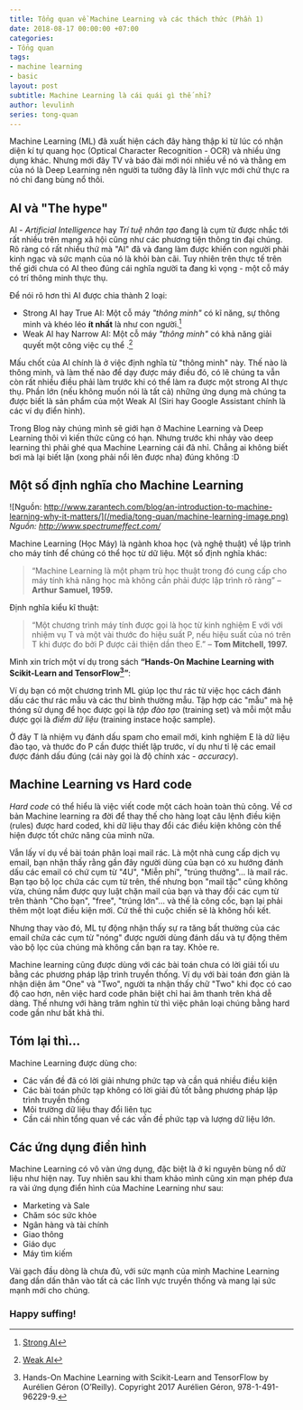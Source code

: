 ```yaml
---
title: Tổng quan về Machine Learning và các thách thức (Phần 1)
date: 2018-08-17 00:00:00 +07:00
categories:
- Tổng quan
tags:
- machine learning
- basic
layout: post
subtitle: Machine Learning là cái quái gì thế nhỉ?
author: levulinh
series: tong-quan
---
```


Machine Learning (ML) đã xuất hiện cách đây hàng thập kỉ từ lúc có nhận diện kí tự quang học (Optical Character Recognition - OCR) và nhiều ứng dụng khác. Nhưng mới đây TV và báo đài mới nói nhiều về nó và thằng em của nó là Deep Learning nên người ta tưởng đây là lĩnh vực mới  chứ thực ra nó chỉ đang bùng nổ thôi.

## AI và "The hype"

AI - *Artificial Intelligence* hay *Trí tuệ nhân tạo* đang là cụm từ được nhắc tới rất nhiều trên mạng xã hội cũng như các phương tiện thông tin đại chúng. Rõ ràng có rất nhiều thứ mà "AI" đã và đang làm được khiến con người phải kinh ngạc và sức mạnh của nó là khỏi bàn cãi. Tuy nhiên trên thực tế trên thế giới chưa có AI theo đúng cái nghĩa người ta đang kì vọng - một cỗ máy có trí thông minh thực thụ.

Để nói rõ hơn thì AI được chia thành 2 loại:
  - Strong AI hay True AI: Một cỗ máy *"thông minh"* có kĩ năng, sự thông minh và khéo léo **ít nhất** là như con người.[^1]
  - Weak AI hay Narrow AI: Một cỗ máy *"thông minh"* có khả năng giải quyết một công việc cụ thể .[^2]

Mấu chốt của AI chính là ở việc định nghĩa từ "thông minh" này. Thế nào là thông minh, và làm thế nào để dạy được máy điều đó, có lẽ chúng ta vẫn còn rất nhiều điều phải làm trước khi có thể làm ra được một strong AI thực thụ. Phần lớn (nếu không muốn nói là tất cả) những ứng dụng mà chúng ta được biết là sản phẩm của một Weak AI (Siri hay Google Assistant chính là các ví dụ điển hình). 

Trong Blog này chúng mình sẽ giới hạn ở Machine Learning và Deep Learning thôi vì kiến thức cũng có hạn. Nhưng trước khi nhảy vào deep learning thì phải ghé qua Machine Learning cái đã nhỉ. Chẳng ai không biết bơi mà lại biết lặn (xong phải nổi lên được nha) đúng không :D

## Một số định nghĩa cho Machine Learning

![Nguồn: http://www.zarantech.com/blog/an-introduction-to-machine-learning-why-it-matters/](/media/tong-quan/machine-learning-image.png)
*Nguồn: <http://www.spectrumeffect.com/>*

Machine Learning (Học Máy) là ngành khoa học (và nghệ thuật) về lập trình cho máy tính để chúng có thể học từ dữ liệu.
Một số định nghĩa khác:
> “Machine Learning là một phạm trù học thuật trong đó cung cấp cho máy tính khả năng học mà không cần phải được lập trình rõ ràng” – **Arthur Samuel, 1959.**

Định nghĩa kiểu kĩ thuật:

> “Một chương trình máy tính được gọi là học từ kinh nghiệm E với với nhiệm vụ T và một vài thước đo hiệu suất P, nếu hiệu suất của nó trên T khi được đo bởi P được cải thiện dần theo E.” – **Tom Mitchell, 1997.**

Mình xin trích một ví dụ trong sách **“Hands-On Machine Learning with Scikit-Learn and TensorFlow[^3]”**:

Ví dụ bạn có một chương trình ML giúp lọc thư rác từ việc học cách đánh dấu các thư rác mẫu và các thư bình thường mẫu. Tập hợp các "mẫu" mà hệ thóng sử dụng để học được gọi là *tập đào tạo* (training set) và mỗi một mẫu được gọi là *điểm dữ liệu* (training instace hoặc sample).

Ở đây T là nhiệm vụ đánh dấu spam cho email mới, kinh nghiệm E là dữ liệu đào tạo, và thước đo P cần được thiết lập trước, ví dụ như tỉ lệ các email được đánh dấu đúng (cái này gọi là độ chính xác - *accuracy*).

## Machine Learning vs Hard code

*Hard code* có thể hiểu là việc viết code một cách hoàn toàn thủ công. Về cơ bản Machine learning ra đời để thay thế cho hàng loạt câu lệnh điều kiện (rules) được hard coded, khi dữ liệu thay đổi các điều kiện không còn thể hiện được tốt chức năng của mình nữa.

Vẫn lấy ví dụ về bài toán phân loại mail rác. Là một nhà cung cấp dịch vụ email, bạn nhận thấy rằng gần đây người dùng của bạn có xu hướng đánh dấu các email có chứ cụm từ "4U", "Miễn phí", "trúng thưởng"... là mail rác. Bạn tạo bộ lọc chứa các cụm từ trên, thế nhưng bọn "mail tặc" cũng không vừa, chúng nắm được quy luật chặn mail của bạn và thay đổi các cụm từ trên thành "Cho bạn", "free", "trúng lớn"... và thế là công cốc, bạn lại phải thêm một loạt điều kiện mới. Cứ thế thì cuộc chiến sẽ là không hồi kết.

Nhưng thay vào đó, ML tự động nhận thấy sự ra tăng bất thường của các email chứa các cụm từ "nóng" được người dùng đánh dấu và tự động thêm vào bộ lọc của chúng mà không cần bạn ra tay. Khỏe re.

Machine learning cũng được dùng với các bài toán chưa có lời giải tối ưu bằng các phương pháp lập trình truyền thống. Ví dụ với bài toán đơn giản là nhận diện âm "One" và "Two", người ta nhận thấy chữ "Two" khi đọc có cao độ cao hơn, nên việc hard code phân biệt chỉ hai âm thanh trên khá dễ dàng. Thế nhưng với hàng trăm nghìn từ thì việc phân loại chúng bằng hard code gần như bất khả thi.

## Tóm lại thì...
Machine Learning được dùng cho:
  - Các vấn đề đã có lời giải nhưng phức tạp và cần quá nhiều điều kiện
  - Các bài toán phức tạp không có lời giải đủ tốt bằng phương pháp lập trình truyền thống
  - Môi trường dữ liệu thay đổi liên tục
  - Cần cái nhìn tổng quan về các vấn đề phức tạp và lượng dữ liệu lớn.

## Các ứng dụng điển hình
Machine Learning có vô vàn ứng dụng, đặc biệt là ở kỉ nguyên bùng nổ dữ liệu như hiện nay. Tuy nhiên sau khi tham khảo mình cũng xin mạn phép đưa ra vài ứng dụng điển hình của Machine Learning như sau:
- Marketing và Sale
- Chăm sóc sức khỏe
- Ngân hàng và tài chính
- Giao thông
- Giáo dục
- Máy tìm kiếm

Vài gạch đầu dòng là chưa đủ, với sức mạnh của mình Machine Learning đang dần dấn thân vào tất cả các lĩnh vực truyền thống và mang lại sức mạnh mới cho chúng.

### Happy suffing!

[^3]: Hands-On Machine Learning with Scikit-Learn and TensorFlow by Aurélien Géron (O’Reilly). Copyright 2017 Aurélien Géron, 978-1-491-96229-9.
[^1]: [Strong AI](https://en.wikipedia.org/wiki/Strong_AI)
[^2]: [Weak AI](https://en.wikipedia.org/wiki/Weak_AI)
